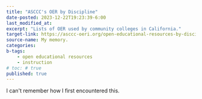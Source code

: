 ```yaml
---
title: "ASCCC's OER by Discipline"
date-posted: 2023-12-22T19:23:39-6:00
last_modified_at:   
excerpt: "Lists of OER used by community colleges in California."  
target-link: https://asccc-oeri.org/open-educational-resources-by-discipline/
source-name: My memory.
categories:   
b-tags:
    - open educational resources  
    - instruction  
# toc: # true
published: true
---
```


I can't remember how I first encountered this.